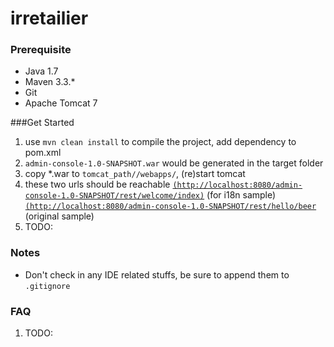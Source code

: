 # irretailier

### Prerequisite

* Java 1.7
* Maven 3.3.*
* Git 
* Apache Tomcat 7

###Get Started
1. use `mvn clean install` to compile the project, add dependency to pom.xml
2. `admin-console-1.0-SNAPSHOT.war` would be generated in the target folder
3. copy *.war to `tomcat_path//webapps/`, (re)start tomcat
4. these two urls should be reachable
	[`(http://localhost:8080/admin-console-1.0-SNAPSHOT/rest/welcome/index)`]( http://localhost:8080/admin-console-1.0-SNAPSHOT/rest/welcome/index) (for i18n sample)
	[`(http://localhost:8080/admin-console-1.0-SNAPSHOT/rest/hello/beer`]( http://localhost:8080/admin-console-1.0-SNAPSHOT/rest/hello/beer) (original sample)
5. TODO:

### Notes
* Don't check in any IDE related stuffs, be sure to append them to `.gitignore` 

### FAQ
1. TODO:
